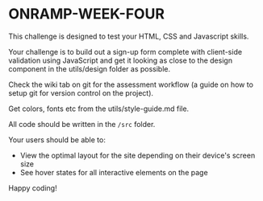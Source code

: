 # ONRAMP-WEEK-FOUR

This challenge is designed to test your HTML, CSS and Javascript skills.

Your challenge is to build out a sign-up form complete with client-side validation using JavaScript and get it looking as close to the design component in the utils/design folder as possible.

Check the wiki tab on git for the assessment workflow (a guide on how to setup git for version control on the project).

Get colors, fonts etc from the utils/style-guide.md file.

All code should be written in the `/src` folder.

Your users should be able to: 

- View the optimal layout for the site depending on their device's screen size
- See hover states for all interactive elements on the page


Happy coding!